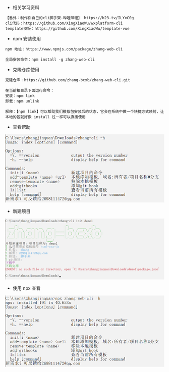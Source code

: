 - 相关学习资料
```
【番外：制作你自己的cli脚手架-哔哩哔哩】 https://b23.tv/ILYxC0g
cli代码：https://github.com/XingXiaoWu/wxplatform-cli
template模板：https://github.com/XingXiaoWu/template-vue
```

- npm 安装使用

```
npm 地址：https://www.npmjs.com/package/zhang-web-cli

全局安装命令：npm install -g zhang-web-cli
```

- 克隆仓库使用

```
克隆仓库：https://github.com/zhang-bcxb/zhang-web-cli.git

在当前根目录下面运行命令：
安装：npm link
卸载：npm unlink

解释：【npm link】可以帮助我们模拟包安装后的状态，它会在系统中做一个快捷方式映射，让本地的包就好像 install 过一样可以直接使用
```

- 查看帮助

![](img/查看帮助.png)

- 新建项目

![](img/新建项目.png)

- 使用 npx 查看

![](img/npx.png)